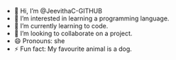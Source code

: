 - 👋 Hi, I’m @JeevithaC-GITHUB
- 👀 I’m interested in learning a programming language.
- 🌱 I’m currently learning to code.
- 💞️ I’m looking to collaborate on a project.
- 😄 Pronouns: she
- ⚡ Fun fact: My favourite animal is a dog.

<!---
JeevithaC-GITHUB/JeevithaC-GITHUB is a ✨ special ✨ repository because its `README.md` (this file) appears on your GitHub profile.
You can click the Preview link to take a look at your changes.
--->
